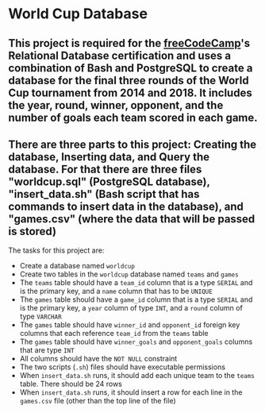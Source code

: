 # World Cup Database

## This project is required for the [freeCodeCamp](www.freecodecamp.org)'s Relational Database certification and uses a combination of Bash and PostgreSQL to create a database for the final three rounds of the World Cup tournament from 2014 and 2018. It includes the year, round, winner, opponent, and the number of goals each team scored in each game.

## There are three parts to this project: Creating the database, Inserting data, and Query the database. For that there are three files "worldcup.sql" (PostgreSQL database), "insert_data.sh" (Bash script that has commands to insert data in the database), and "games.csv" (where the data that will be passed is stored)

The tasks for this project are:

- Create a database named `worldcup`
- Create two tables in the `worldcup` database named `teams` and `games`
- The `teams` table should have a `team_id` column that is a type `SERIAL` and is the primary key, and a `name` column that has to be `UNIQUE`
- The `games` table should have a `game_id` column that is a type `SERIAL` and is the primary key, a `year` column of type `INT`, and a `round` column of type `VARCHAR`
- The `games` table should have `winner_id` and `opponent_id` foreign key columns that each reference `team_id` from the `teams` table
- The `games` table should have `winner_goals` and `opponent_goals` columns that are type `INT`
- All columns should have the `NOT NULL` constraint
- The two scripts (`.sh`) files should have executable permissions
- When `insert_data.sh` runs, it should add each unique team to the `teams` table. There should be 24 rows
- When `insert_data.sh` runs, it should insert a row for each line in the `games.csv` file (other than the top line of the file)
